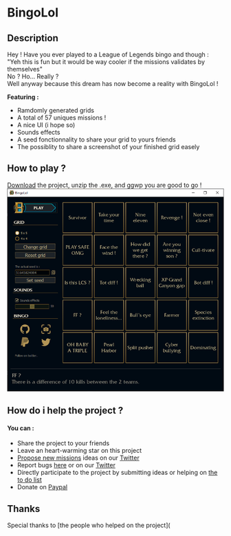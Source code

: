 # BingoLol

## Description

Hey ! Have you ever played to a League of Legends bingo and though : "Yeh this is fun but it would be way cooler if the missions validates by themselves"<br/>
No ? Ho... Really ?<br/>
Well anyway because this dream has now become a reality with BingoLol !<br/>

**Featuring :**
* Ramdomly generated grids
* A total of 57 uniques missions !
* A nice UI (i hope so)
* Sounds effects
* A seed fonctionnality to share your grid to yours friends
* The possiblity to share a screenshot of your finished grid easely

## How to play ?
<!-- Dont forget to add the realese version and the link to it-->
[Download](https://github.com/TrOllOchamO/BingoLol/archive/refs/heads/main.zip) the project, unzip the .exe, and ggwp you are good to go ! <br>
[<img src="./BingoLol/resources/images/md_github_images/BingoLol.png" width="550"/>](./BingoLol/resources/images/md_github_images/BingoLol.png)

## How do i help the project ?
#### You can :
* Share the project to your friends
* Leave an heart-warming star on this project
* [Propose new missions](https://github.com/TrOllOchamO/BingoLolMissions/blob/main/MissionsChart.md) ideas on our [Twitter](https://twitter.com/BingoLolOff?t=13NYAyNQcbNKwDJpfPyWow&s=09)
* Report bugs [here](https://github.com/TrOllOchamO/BingoLol/issues) or on our [Twitter](https://twitter.com/BingoLolOff?t=13NYAyNQcbNKwDJpfPyWow&s=09)
* Directly participate to the project by submitting ideas or helping on [the to do list](https://github.com/TrOllOchamO/BingoLol/blob/main/ToDoList.md)
* Donate on [Paypal](https://paypal.me/TrOllOchamO?locale.x=fr_FR)

## Thanks
Special thanks to [the people who helped on the project](


